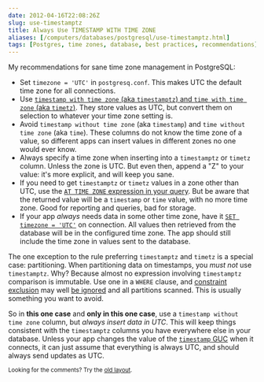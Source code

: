 ```yaml
--- 
date: 2012-04-16T22:08:26Z
slug: use-timestamptz
title: Always Use TIMESTAMP WITH TIME ZONE
aliases: [/computers/databases/postgresql/use-timestamptz.html]
tags: [Postgres, time zones, database, best practices, recommendations]
---
```


<p>My recommendations for sane time zone management in PostgreSQL:</p>

<ul>
<li>Set <code>timezone = 'UTC'</code> in <code>postgresq.conf</code>. This makes UTC the default time zone for all connections.</li>
<li>Use <a href="http://www.postgresql.org/docs/current/static/datatype-datetime.html"><code>timestamp with time zone</code> (aka <code>timestamptz</code>) and <code>time with time zone</code> (aka <code>timetz</code>)</a>. They store values as UTC, but convert them on selection to whatever your time zone setting is.</li>
<li>Avoid <code>timestamp without time zone</code> (aka <code>timestamp</code>) and <code>time without time zone</code> (aka <code>time</code>). These columns do not know the time zone of a value, so different apps can insert values in different zones no one would ever know.</li>
<li>Always specify a time zone when inserting into a <code>timestamptz</code> or <code>timetz</code> column. Unless the zone is UTC. But even then, append a "Z" to your value: it's more explicit, and will keep you sane.</li>
<li>If you need to get <code>timestamptz</code> or <code>timetz</code> values in a zone other than UTC, use the <a href="http://www.postgresql.org/docs/current/static/functions-datetime.html#FUNCTIONS-DATETIME-ZONECONVERT"><code>AT TIME ZONE</code> expression in your query</a>. But be aware that the returned value will be a <code>timestamp</code> or <code>time</code> value, with no more time zone. Good for reporting and queries, bad for storage.</li>
<li>If your app <em>always</em> needs data in some other time zone, have it <a href="http://www.postgresql.org/docs/9.1/static/runtime-config-client.html#GUC-TIMEZONE"><code>SET timezone = 'UTC'</code></a> on connection. All values then retrieved from the database will be in the configured time zone. The app should still include the time zone in values sent to the database.</li>
</ul>

<p>The one exception to the rule preferring <code>timestamptz</code> and <code>timetz</code> is a special case: partitioning. When partitioning data on timestamps, you <em>must not</em> use <code>timestamptz</code>. Why? Because almost no expression involving <code>timestamptz</code> comparison is immutable. Use one in a <code>WHERE</code> clause, and <a href="http://www.postgresql.org/docs/9.1/static/ddl-partitioning.html#DDL-PARTITIONING-CONSTRAINT-EXCLUSION">constraint exclusion</a> may well <a href="http://comments.gmane.org/gmane.comp.db.postgresql.performance/29681">be ignored</a> and all partitions scanned. This is usually something you want to avoid.</p>

<p>So in <strong>this one case</strong> and <strong>only in this one case</strong>, use a <code>timestamp without time zone</code> column, but <em>always insert data in UTC</em>. This will keep things consistent with the <code>timestamptz</code> columns you have everywhere else in your database. Unless your app changes the value of the <a href="http://www.postgresql.org/docs/9.1/static/runtime-config-client.html#GUC-TIMEZONE"><code>timestamp</code> GUC</a> when it connects, it can just assume that everything is always UTC, and should always send updates as UTC.</p>

<p class="past"><small>Looking for the comments? Try the <a rel="nofollow" href="//past.justatheory.com/computers/databases/postgresql/use-timestamptz.html">old layout</a>.</small></p>


